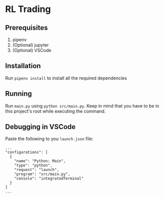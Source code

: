 # RL Trading

## Prerequisites

1. pipenv
1. (Optional) jupyter
1. (Optional) VSCode

## Installation

Run `pipenv install` to install all the required dependencies

## Running

Run `main.py` using `python src/main.py`. Keep in mind that you have to be in this project's root while executing the command.

## Debugging in VSCode

Paste the following to you `launch.json` file:

```
...
"configurations": [
  {
    "name": "Python: Main",
    "type": "python",
    "request": "launch",
    "program": "src/main.py",
    "console": "integratedTerminal"
  }
]
...
```
